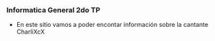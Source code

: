 ### Informatica General 2do TP

- En este sitio vamos a poder encontar información sobre la cantante CharliXcX
